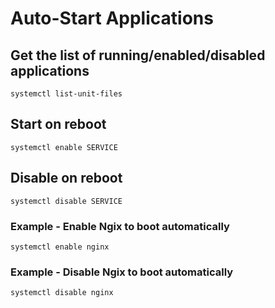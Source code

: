 # Auto-Start Applications

## Get the list of running/enabled/disabled applications
```
systemctl list-unit-files
```

## Start on reboot

```
systemctl enable SERVICE
```

## Disable on reboot
```
systemctl disable SERVICE
```

### Example - Enable Ngix to boot automatically

```
systemctl enable nginx
```

### Example - Disable Ngix to boot automatically
```
systemctl disable nginx
```

